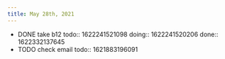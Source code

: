 ```yaml
---
title: May 28th, 2021
---
```


- DONE take b12
  todo:: 1622241521098
  doing:: 1622241520206
  done:: 1622332137645
- TODO check email
  todo:: 1621883196091
